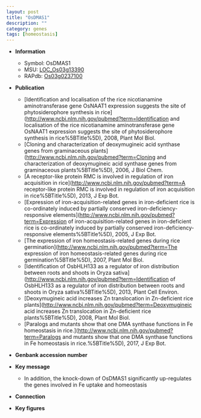 ```yaml
---
layout: post
title: "OsDMAS1"
description: ""
category: genes
tags: [homeostasis]
---
```


* **Information**  
    + Symbol: OsDMAS1  
    + MSU: [LOC_Os03g13390](http://rice.plantbiology.msu.edu/cgi-bin/ORF_infopage.cgi?orf=LOC_Os03g13390)  
    + RAPdb: [Os03g0237100](http://rapdb.dna.affrc.go.jp/viewer/gbrowse_details/irgsp1?name=Os03g0237100)  

* **Publication**  
    + [Identification and localisation of the rice nicotianamine aminotransferase gene OsNAAT1 expression suggests the site of phytosiderophore synthesis in rice](http://www.ncbi.nlm.nih.gov/pubmed?term=Identification and localisation of the rice nicotianamine aminotransferase gene OsNAAT1 expression suggests the site of phytosiderophore synthesis in rice%5BTitle%5D), 2008, Plant Mol Biol.
    + [Cloning and characterization of deoxymugineic acid synthase genes from graminaceous plants](http://www.ncbi.nlm.nih.gov/pubmed?term=Cloning and characterization of deoxymugineic acid synthase genes from graminaceous plants%5BTitle%5D), 2006, J Biol Chem.
    + [A receptor-like protein RMC is involved in regulation of iron acquisition in rice](http://www.ncbi.nlm.nih.gov/pubmed?term=A receptor-like protein RMC is involved in regulation of iron acquisition in rice%5BTitle%5D), 2013, J Exp Bot.
    + [Expression of iron-acquisition-related genes in iron-deficient rice is co-ordinately induced by partially conserved iron-deficiency-responsive elements](http://www.ncbi.nlm.nih.gov/pubmed?term=Expression of iron-acquisition-related genes in iron-deficient rice is co-ordinately induced by partially conserved iron-deficiency-responsive elements%5BTitle%5D), 2005, J Exp Bot.
    + [The expression of iron homeostasis-related genes during rice germination](http://www.ncbi.nlm.nih.gov/pubmed?term=The expression of iron homeostasis-related genes during rice germination%5BTitle%5D), 2007, Plant Mol Biol.
    + [Identification of OsbHLH133 as a regulator of iron distribution between roots and shoots in Oryza sativa](http://www.ncbi.nlm.nih.gov/pubmed?term=Identification of OsbHLH133 as a regulator of iron distribution between roots and shoots in Oryza sativa%5BTitle%5D), 2013, Plant Cell Environ.
    + [Deoxymugineic acid increases Zn translocation in Zn-deficient rice plants](http://www.ncbi.nlm.nih.gov/pubmed?term=Deoxymugineic acid increases Zn translocation in Zn-deficient rice plants%5BTitle%5D), 2008, Plant Mol Biol.
    + [Paralogs and mutants show that one DMA synthase functions in Fe homeostasis in rice.](http://www.ncbi.nlm.nih.gov/pubmed?term=Paralogs and mutants show that one DMA synthase functions in Fe homeostasis in rice.%5BTitle%5D), 2017, J Exp Bot.

* **Genbank accession number**  

* **Key message**  
    + In addition, the knock-down of OsDMAS1 significantly up-regulates the genes involved in Fe uptake and homeostasis

* **Connection**  

* **Key figures**  


